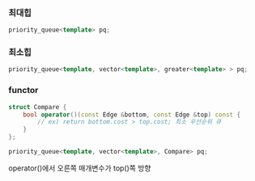 
### 최대힙
```cpp
priority_queue<template> pq;
```

### 최소힙
```cpp
priority_queue<template, vector<template>, greater<template> > pq;
```

### functor
```cpp
struct Compare {
    bool operator()(const Edge &bottom, const Edge &top) const {
        // ex) return bottom.cost > top.cost; 최소 우선순위 큐
    }
};

priority_queue<template, vector<template>, Compare> pq;
```
operator()에서 오른쪽 매개변수가 top()쪽 방향


